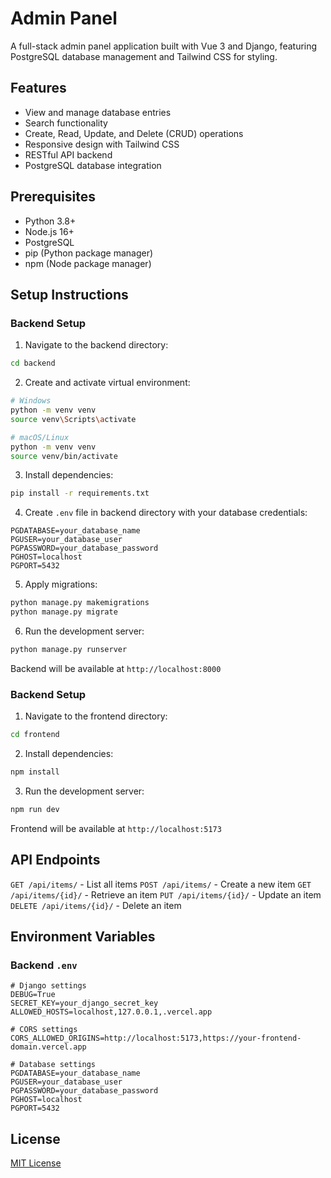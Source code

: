 # Admin Panel

A full-stack admin panel application built with Vue 3 and Django, featuring PostgreSQL database management and Tailwind CSS for styling.

## Features

- View and manage database entries
- Search functionality
- Create, Read, Update, and Delete (CRUD) operations
- Responsive design with Tailwind CSS
- RESTful API backend
- PostgreSQL database integration

## Prerequisites

- Python 3.8+
- Node.js 16+
- PostgreSQL
- pip (Python package manager)
- npm (Node package manager)

## Setup Instructions

### Backend Setup

1. Navigate to the backend directory:
```bash
cd backend
```

2. Create and activate virtual environment:
```bash
# Windows
python -m venv venv
source venv\Scripts\activate

# macOS/Linux
python -m venv venv
source venv/bin/activate
```

3. Install dependencies:
```bash
pip install -r requirements.txt
```

4. Create `.env` file in backend directory with your database credentials:
```env
PGDATABASE=your_database_name
PGUSER=your_database_user
PGPASSWORD=your_database_password
PGHOST=localhost
PGPORT=5432
```

5. Apply migrations:
```bash
python manage.py makemigrations
python manage.py migrate
```

6. Run the development server:
```bash
python manage.py runserver
```
Backend will be available at `http://localhost:8000`

### Backend Setup

1. Navigate to the frontend directory:
```bash
cd frontend
```

2. Install dependencies:
```bash
npm install
```

3. Run the development server:
```bash
npm run dev
```
Frontend will be available at `http://localhost:5173`

## API Endpoints

`GET /api/items/` - List all items
`POST /api/items/` - Create a new item
`GET /api/items/{id}/` - Retrieve an item
`PUT /api/items/{id}/` - Update an item
`DELETE /api/items/{id}/` - Delete an item

## Environment Variables

### Backend `.env`

```env
# Django settings
DEBUG=True
SECRET_KEY=your_django_secret_key
ALLOWED_HOSTS=localhost,127.0.0.1,.vercel.app

# CORS settings
CORS_ALLOWED_ORIGINS=http://localhost:5173,https://your-frontend-domain.vercel.app

# Database settings
PGDATABASE=your_database_name
PGUSER=your_database_user
PGPASSWORD=your_database_password
PGHOST=localhost
PGPORT=5432
```

## License

[MIT License](https://opensource.org/license/mit)